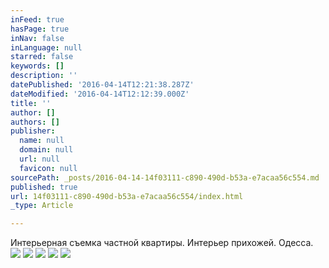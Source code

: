 ```yaml
---
inFeed: true
hasPage: true
inNav: false
inLanguage: null
starred: false
keywords: []
description: ''
datePublished: '2016-04-14T12:21:38.287Z'
dateModified: '2016-04-14T12:12:39.000Z'
title: ''
author: []
authors: []
publisher:
  name: null
  domain: null
  url: null
  favicon: null
sourcePath: _posts/2016-04-14-14f03111-c890-490d-b53a-e7acaa56c554.md
published: true
url: 14f03111-c890-490d-b53a-e7acaa56c554/index.html
_type: Article

---
```

Интерьерная съемка частной квартиры. Интерьер прихожей. Одесса.
![](https://the-grid-user-content.s3-us-west-2.amazonaws.com/b147e8ed-04cf-445e-aead-67f3025feed6.jpg)
![](https://the-grid-user-content.s3-us-west-2.amazonaws.com/6f80fde6-00ca-47ae-a989-dbe2e2bc6afb.jpg)
![](https://the-grid-user-content.s3-us-west-2.amazonaws.com/6f9ba3ce-4c71-4680-a022-0eb3ad4ea7af.jpg)
![](https://the-grid-user-content.s3-us-west-2.amazonaws.com/3e934df9-95f7-4995-8d4e-4ac9bdb321e1.jpg)
![](https://the-grid-user-content.s3-us-west-2.amazonaws.com/d97d22ef-fe88-4cee-afc6-6343c670cac3.jpg)